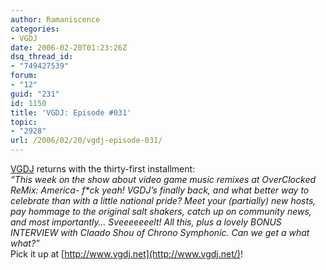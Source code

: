 ```yaml
---
author: Ramaniscence
categories:
- VGDJ
date: 2006-02-20T01:23:26Z
dsq_thread_id:
- "749427539"
forum:
- "12"
guid: "231"
id: 1150
title: 'VGDJ: Episode #031'
topic:
- "2928"
url: /2006/02/20/vgdj-episode-031/
---
```


[VGDJ](http://www.vgdj.net/) returns with the thirty-first installment:  
_&#8220;This week on the show about video game music remixes at OverClocked ReMix: America- f*ck yeah! VGDJ&#8217;s finally back, and what better way to celebrate than with a little national pride? Meet your (partially) new hosts, pay hommage to the original salt shakers, catch up on community news, and most importantly&#8230; Sveeeeeeelt! All this, plus a lovely BONUS INTERVIEW with Claado Shou of Chrono Symphonic. Can we get a what what?&#8221;_  
Pick it up at [http://www.vgdj.net](http://www.vgdj.net/)!